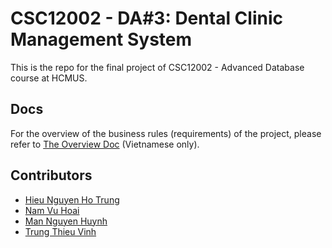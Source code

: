 # CSC12002 - DA#3: Dental Clinic Management System

This is the repo for the final project of CSC12002 - Advanced Database course at HCMUS.

## Docs

For the overview of the business rules (requirements) of the project, please refer to [The Overview Doc](docs/da3-overview.md) (Vietnamese only).

## Contributors

- [Hieu Nguyen Ho Trung](https://github.com/nhthieu)
- [Nam Vu Hoai](https://github.com/namhoai1109)
- [Man Nguyen Huynh](https://github.com/nhman2002)
- [Trung Thieu Vinh](https://github.com/tvtrungg)
